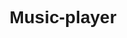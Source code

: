 # Music-player
<!DOCTYPE html>
<html lang="en">
<head>
    <meta charset="UTF-8">
    <meta name="viewport" content="width=device-width, initial-scale=1.0">
    <title>Music Player</title>
    <style>
        body {
            font-family: Arial, sans-serif;
            text-align: center;
        }

        #player {
            margin: 20px;
        }

        audio {
            width: 100%;
            max-width: 400px;
        }

        button {
            margin: 5px;
            padding: 10px;
            font-size: 16px;
            cursor: pointer;
        }
    </style>
</head>
<body>

<div id="player">
    <audio id="audioPlayer" controls>
        <source src="your_audio_file.mp3" type="audio/mp3">
        Your browser does not support the audio element.
    </audio>
    <br>
    <button onclick="playPause()">Play/Pause</button>
    <button onclick="stop()">Stop</button>
    <br>
    Volume: <input type="range" id="volumeControl" min="0" max="1" step="0.1" value="1" oninput="setVolume()">
</div>

<script>
    const audioPlayer = document.getElementById('audioPlayer');
    const volumeControl = document.getElementById('volumeControl');

    function playPause() {
        if (audioPlayer.paused) {
            audioPlayer.play();
        } else {
            audioPlayer.pause();
        }
    }

    function stop() {
        audioPlayer.pause();
        audioPlayer.currentTime = 0;
    }

    function setVolume() {
        audioPlayer.volume = volumeControl.value;
    }
</script>

</body>
</html>